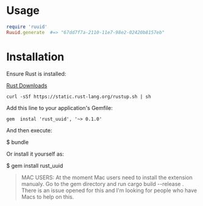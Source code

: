 # Usage

```ruby
require 'ruuid'
Ruuid.generate  #=> "67dd7f7a-2110-11e7-98e2-02420b8157eb"
```

# Installation

Ensure Rust is installed:

[Rust Downloads](https://www.rust-lang.org/en-US/install.html)

```
curl -sSf https://static.rust-lang.org/rustup.sh | sh
```

Add this line to your application's Gemfile:

```
gem  instal 'rust_uuid', '~> 0.1.0'

```
And then execute:

$ bundle

Or install it yourself as:

$ gem install rust_uuid

> MAC USERS: At the moment Mac users need to install the extension manualy.
> Go to the gem directory and run cargo build --release .
> There is an issue opened for this and I'm looking for people who have Macs to help on this.
